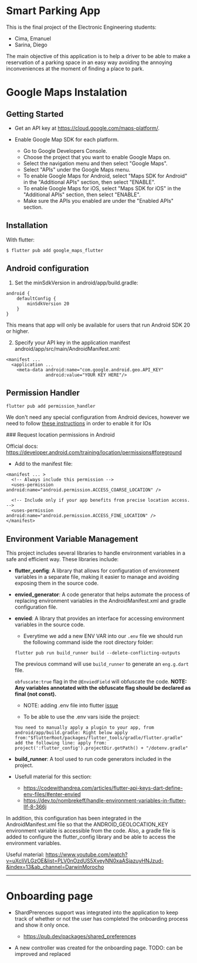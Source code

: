 # Smart Parking App

This is the final project of the Electronic Engineering students: 

- Cima, Emanuel
- Sarina, Diego

The main objective of this application is to help a driver to be able to make a reservation of a parking space in an easy way avoiding the annoying inconveniences at the moment of finding a place to park.

# Google Maps Instalation

## Getting Started 

- Get an API key at https://cloud.google.com/maps-platform/.

- Enable Google Map SDK for each platform.

    - Go to Google Developers Console.
    - Choose the project that you want to enable Google Maps on.
    - Select the navigation menu and then select "Google Maps".
    - Select "APIs" under the Google Maps menu.
    - To enable Google Maps for Android, select "Maps SDK for Android" in the "Additional APIs" section, then select "ENABLE".
    - To enable Google Maps for iOS, select "Maps SDK for iOS" in the "Additional APIs" section, then select "ENABLE".
    - Make sure the APIs you enabled are under the "Enabled APIs" section.

## Installation

With flutter: 
```
$ flutter pub add google_maps_flutter
```

## Android configuration
1. Set the minSdkVersion in android/app/build.gradle:

```
android {
    defaultConfig {
        minSdkVersion 20
    }
}
```
This means that app will only be available for users that run Android SDK 20 or higher.

2. Specify your API key in the application manifest android/app/src/main/AndroidManifest.xml:

```
<manifest ...
  <application ...
    <meta-data android:name="com.google.android.geo.API_KEY"
               android:value="YOUR KEY HERE"/>
```

## Permission Handler

```
flutter pub add permission_handler
```

We don't need any special configuration from Android devices, however we need to follow [these instructions](https://pub.dev/packages/permission_handler) in order to enable it for IOs

### Request location permissions in Android

Official docs: https://developer.android.com/training/location/permissions#foreground

- Add to the manifest file: 

```
<manifest ... >
  <!-- Always include this permission -->
  <uses-permission android:name="android.permission.ACCESS_COARSE_LOCATION" />

  <!-- Include only if your app benefits from precise location access. -->
  <uses-permission android:name="android.permission.ACCESS_FINE_LOCATION" />
</manifest>
```

## Environment Variable Management

This project includes several libraries to handle environment variables in a safe and efficient way. These libraries include:

- **flutter_config**: A library that allows for configuration of environment variables in a separate file, making it easier to manage and avoiding exposing them in the source code.

- **envied_generator**: A code generator that helps automate the process of replacing environment variables in the AndroidManifest.xml and gradle configuration file.

- **envied**: A library that provides an interface for accessing environment variables in the source code.

  - Everytime we add a new ENV VAR into our `.env` file we should run the following command iside the root directory folder:

  ```
  flutter pub run build_runner build --delete-conflicting-outputs
  ```

  The previous command will use `build_runner` to generate an `eng.g.dart` file.

  `obfuscate:true` flag in the `@EnviedField` will obfuscate the code. **NOTE: Any variables annotated with the obfuscate flag should be declared as final (not const).**

  - NOTE: adding .env file into flutter [issue](https://stackoverflow.com/questions/57587190/load-api-key-to-androidmanifest-xml-from-env-file-in-flutter)

  - To be able to use the .env vars iside the project:
  ```
  You need to manually apply a plugin to your app, from android/app/build.gradle: Right below apply from:"$flutterRoot/packages/flutter_tools/gradle/flutter.gradle" add the following line: apply from: project(':flutter_config').projectDir.getPath() + "/dotenv.gradle"
  ```

- **build_runner**: A tool used to run code generators included in the project.

- Usefull material for this section:
  - https://codewithandrea.com/articles/flutter-api-keys-dart-define-env-files/#enter-envied
  - https://dev.to/nombrekeff/handle-environment-variables-in-flutter-llf-8-366j
  

In addition, this configuration has been integrated in the AndroidManifest.xml file so that the ANDROID_GEOLOCATION_KEY environment variable is accessible from the code. Also, a gradle file is added to configure the flutter_config library and be able to access the environment variables.


Useful material: https://www.youtube.com/watch?v=uXcliVLGzOE&list=PLV0nOzdUS5XveyNN0xaASjazuyHNJzud-&index=13&ab_channel=DarwinMorocho

--- 
# Onboarding page
- ShardPrerences support was integrated into the application to keep track of whether or not the user has completed the onboarding process and show it only once.
  - https://pub.dev/packages/shared_preferences

- A new controller was created for the onboarding page. TODO: can be improved and replaced
